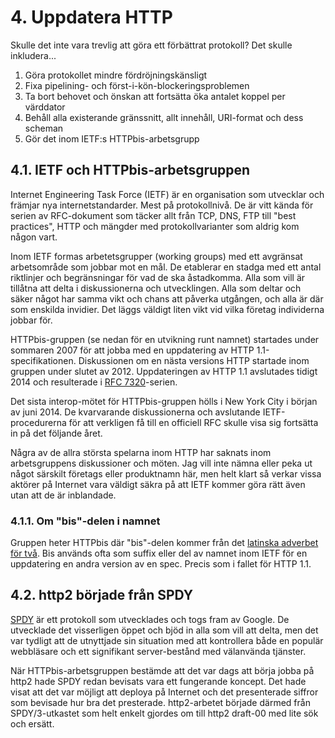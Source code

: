# 4. Uppdatera HTTP

Skulle det inte vara trevlig att göra ett förbättrat protokoll? Det skulle inkludera...

1. Göra protokollet mindre fördröjningskänsligt
2. Fixa pipelining- och först-i-kön-blockeringsproblemen
3. Ta bort behovet och önskan att fortsätta öka antalet koppel per värddator
4. Behåll alla existerande gränssnitt, allt innehåll, URI-format och dess scheman
5. Gör det inom IETF:s HTTPbis-arbetsgrupp

## 4.1. IETF och HTTPbis-arbetsgruppen

Internet Engineering Task Force (IETF) är en organisation som utvecklar och
främjar nya internetstandarder. Mest på protokollnivå. De är vitt kända för
serien av RFC-dokument som täcker allt från TCP, DNS, FTP till "best
practices", HTTP och mängder med protokollvarianter som aldrig kom någon vart.

Inom IETF formas arbetetsgrupper (working groups) med ett avgränsat
arbetsområde som jobbar mot en mål. De etablerar en stadga med ett antal
riktlinjer och begränsningar för vad de ska åstadkomma. Alla som vill är
tillåtna att delta i diskussionerna och utvecklingen. Alla som deltar och
säker något har samma vikt och chans att påverka utgången, och alla är där som
enskilda invidier. Det läggs väldigt liten vikt vid vilka företag individerna
jobbar för.

HTTPbis-gruppen (se nedan för en utvikning runt namnet) startades under
sommaren 2007 för att jobba med en uppdatering av HTTP
1.1-specifikationen. Diskussionen om en nästa versions HTTP startade inom
gruppen under slutet av 2012. Uppdateringen av HTTP 1.1 avslutades tidigt 2014
och resulterade i [RFC 7320](https://tools.ietf.org/html/rfc7320)-serien.

Det sista interop-mötet för HTTPbis-gruppen hölls i New York City i början av
juni 2014. De kvarvarande diskussionerna och avslutande IETF-procedurerna för
att verkligen få till en officiell RFC skulle visa sig fortsätta in på det
följande året.

Några av de allra största spelarna inom HTTP har saknats inom arbetsgruppens
diskussioner och möten. Jag vill inte nämna eller peka ut något särskilt
företags eller produktnamn här, men helt klart så verkar vissa aktörer på
Internet vara väldigt säkra på att IETF kommer göra rätt även utan att de är
inblandade.

### 4.1.1. Om "bis"-delen i namnet

Gruppen heter HTTPbis där "bis"-delen kommer från det [latinska adverbet för
två](https://sv.wiktionary.org/wiki/bis).  Bis används ofta som suffix eller
del av namnet inom IETF för en uppdatering en andra version av en spec. Precis
som i fallet för HTTP 1.1.

## 4.2. http2 började från SPDY

[SPDY](http://en.wikipedia.org/wiki/SPDY) är ett protokoll som utvecklades och
togs fram av Google. De utvecklade det visserligen öppet och bjöd in alla som
vill att delta, men det var tydligt att de utnyttjade sin situation med att
kontrollera både en populär webbläsare och ett signifikant server-bestånd med
välanvända tjänster.

När HTTPbis-arbetsgruppen bestämde att det var dags att börja jobba på http2
hade SPDY redan bevisats vara ett fungerande koncept. Det hade visat att det
var möjligt att deploya på Internet och det presenterade siffror som bevisade
hur bra det presterade. http2-arbetet började därmed från SPDY/3-utkastet som
helt enkelt gjordes om till http2 draft-00 med lite sök och ersätt.
